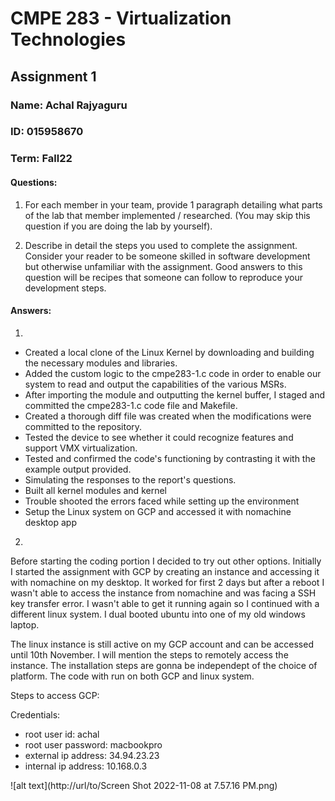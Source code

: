 # CMPE 283 - Virtualization Technologies
## Assignment 1

### Name: Achal Rajyaguru
### ID: 015958670
### Term: Fall22

#### Questions:

1. For each member in your team, provide 1 paragraph detailing what parts of the lab that member implemented / researched. (You may skip this question if you are doing the lab by yourself).

2. Describe in detail the steps you used to complete the assignment. Consider your reader to be someone skilled in software development but otherwise unfamiliar with the assignment. Good answers to this question will be recipes that someone can follow to reproduce your development steps.

#### Answers:

 1. 
 
 - Created a local clone of the Linux Kernel by downloading and building the necessary modules and libraries.
 - Added the custom logic to the cmpe283-1.c code in order to enable our system to read and output the capabilities of the various MSRs.
 - After importing the module and outputting the kernel buffer, I staged and committed the cmpe283-1.c code file and Makefile.
 - Created a thorough diff file was created when the modifications were committed to the repository.
 - Tested the device to see whether it could recognize features and support VMX virtualization.
 - Tested and confirmed the code's functioning by contrasting it with the example output provided.
 - Simulating the responses to the report's questions.
 - Built all kernel modules and kernel
 - Trouble shooted the errors faced while setting up the environment
 - Setup the Linux system on GCP and accessed it with nomachine desktop app

 2. 

 Before starting the coding portion I decided to try out other options. Initially I started the assignment with GCP by creating an instance and accessing it with nomachine on my desktop. It worked for first 2 days but after a reboot I wasn't able to access the instance from nomachine and was facing a SSH key transfer error. I wasn't able to get it running again so I continued with a different linux system. I dual booted ubuntu into one of my old windows laptop. 

 The linux instance is still active on my GCP account and can be accessed until 10th November. I will mention the steps to remotely access the instance. The installation steps are gonna be independept of the choice of platform. The code with run on both GCP and linux system.


 Steps to access GCP:

 Credentials:
 
 - root user id: achal
 - root user password: macbookpro
 - external ip address: 34.94.23.23
 - internal ip address: 10.168.0.3

 ![alt text](http://url/to/Screen Shot 2022-11-08 at 7.57.16 PM.png)

